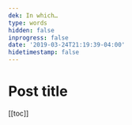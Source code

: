 ```yaml
---
dek: In which…
type: words
hidden: false
inprogress: false
date: '2019-03-24T21:19:39-04:00'
hidetimestamp: false
---
```


# Post title

[[toc]]